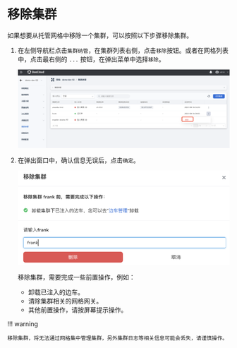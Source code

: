 # 移除集群

如果想要从托管网格中移除一个集群，可以按照以下步骤移除集群。

1. 在左侧导航栏点击`集群纳管`，在集群列表右侧，点击`移除`按钮。或者在网格列表中，点击最右侧的 `...` 按钮，在弹出菜单中选择`移除`。

    ![移除集群](../../images/remo-cluster01.png)

2. 在弹出窗口中，确认信息无误后，点击`确定`。

    ![移除集群](../../images/remo-cluster02.png)

    移除集群，需要完成一些前置操作，例如：

    - 卸载已注入的边车。
    - 清除集群相关的网格网关。
    - 其他前置操作，请按屏幕提示操作。

!!! warning

    移除集群，将无法通过网格集中管理集群，另外集群日志等相关信息可能会丢失，请谨慎操作。
